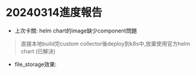 # 20240314進度報告

* 上次卡關: helm chart的image缺少component問題
> 直接本地build完custom collector後deploy到k8s中,放棄使用官方helm chart (已解決)

* file_storage效果: 
